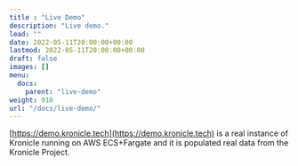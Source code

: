 ```yaml
---
title : "Live Demo"
description: "Live demo."
lead: ""
date: 2022-05-11T20:00:00+00:00
lastmod: 2022-05-11T20:00:00+00:00
draft: false
images: []
menu:
  docs:
    parent: "live-demo"
weight: 910
url: "/docs/live-demo/"
---
```


[https://demo.kronicle.tech](https://demo.kronicle.tech) is a real instance of Kronicle running on AWS ECS+Fargate and
it is populated real data from the Kronicle Project.

